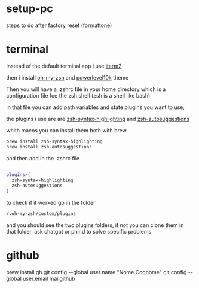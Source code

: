 # setup-pc
steps to do after factory reset (formattone)  

# terminal 
Instead of the default terminal app i use [iterm2](https://iterm2.com/downloads.html)

then i install [oh-my-zsh](https://ohmyz.sh/#install) and [powerlevel10k](https://github.com/romkatv/powerlevel10k) theme

Then you will have a .zshrc file in your home directory which is a configuration file foe the zsh shell (zsh is a shell like bash)

in that file you can add path variables and state plugins you want to use,

the plugins i use are are [zsh-syntax-highlighting](zsh-syntax-highlighting) and [zsh-autosuggestions](https://github.com/zsh-users/zsh-autosuggestions/blob/master/INSTALL.md)

whith macos you can install them both with brew

```bash
brew install zsh-syntax-highlighting
brew install zsh-autosuggestions
```
and then add in the .zshrc file
```bash

plugins=(
  zsh-syntax-highlighting
  zsh-autosuggestions
)
```

to check if it worked go in the folder 
```bash
/.oh-my-zsh/custom/plugins
```
and you should see the two plugins folders, if not you can clone them in that folder, ask chatgpt or phind to solve specific problems


# github 

brew install gh
git config --global user.name "Nome Cognome"
git config --global user.email mailgithub

